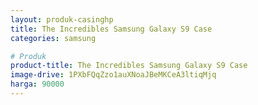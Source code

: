```yaml
---
layout: produk-casinghp
title: The Incredibles Samsung Galaxy S9 Case
categories: samsung

# Produk
product-title: The Incredibles Samsung Galaxy S9 Case
image-drive: 1PXbFQqZzo1auXNoaJBeMKCeA3ltiqMjq
harga: 90000
---
```

